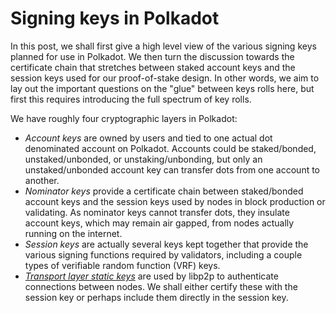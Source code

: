 
# Signing keys in Polkadot

In this post, we shall first give a high level view of the various signing keys planned for use in Polkadot.  We then turn the discussion towards the certificate chain that stretches between staked account keys and the session keys used for our proof-of-stake design.  In other words, we aim to lay out the important questions on the "glue" between keys rolls here, but first this requires introducing the full spectrum of key rolls.

We have roughly four cryptographic layers in Polkadot:

 - *Account keys* are owned by users and tied to one actual dot denominated account on Polkadot.  Accounts could be staked/bonded, unstaked/unbonded, or unstaking/unbonding, but only an unstaked/unbonded account key can transfer dots from one account to another.
 - *Nominator keys* provide a certificate chain between staked/bonded account keys and the session keys used by nodes in block production or validating.  As nominator keys cannot transfer dots, they insulate account keys, which may remain air gapped, from nodes actually running on the internet.
 - *Session keys* are actually several keys kept together that provide the various signing functions required by validators, including a couple types of verifiable random function (VRF) keys.
 - [*Transport layer static keys*](https://forum.web3.foundation/t/transport-layer-authentication-libp2ps-secio/69) are used by libp2p to authenticate connections between nodes.  We shall either certify these with the session key or perhaps include them directly in the session key.


